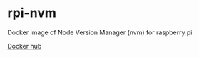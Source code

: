 # rpi-nvm
Docker image of Node Version Manager (nvm) for raspberry pi 

[ Docker hub ](https://hub.docker.com/r/trojanspike/rpi-nvm/)
